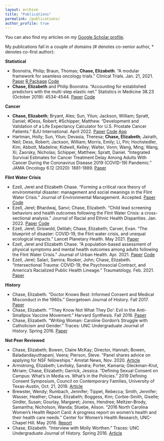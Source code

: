 ```yaml
---
layout: archive
title: "Publications"
permalink: /publications/
author_profile: true
---
```


You can also find my articles on my [Google Scholar profile](https://scholar.google.com/citations?user=9Q2OtfwAAAAJ&hl=en). 

My publications fall in a couple of domains (# denotes co-senior author, * denotes co-first author):

**Statistical**
- Boonstra, Philip; Braun, Thomas; **Chase, Elizabeth**. “A modular framework for seamless oncology trials.” Clinical Trials. Jan. 21, 2021. [Paper](https://elizabethchase.github.io/files/boonstra_seamless.pdf) [R Package](https://github.com/elizabethchase/seamlesssim)  [Code](https://github.com/elizabethchase/seamlesstrialdesign)
- **Chase, Elizabeth** and Philip Boonstra. “Accounting for established predictors with the multi-step elastic net.” Statistics in Medicine 38.23 (October 2019): 4534-4544. [Paper](https://elizabethchase.github.io/files/chase_elasticnet.pdf) [Code](https://github.com/elizabethchase/MSEN)

**Cancer**
- **Chase, Elizabeth**; Bryant, Alex; Sun, Yilun; Jackson, William; Spratt, Daniel; #Dess, Robert; #Schipper, Matthew. “Development and Validation of a Life Expectancy Calculator for U.S. Prostate Cancer Patients.” BJU International. April 2022. [Paper](https://elizabethchase.github.io/files/chase_occam.pdf) [Code](https://github.com/elizabethchase/PCOtherCause) [App](http://occam-cap.org/)
- Hartman, Holly; Sun, Yilun; Devasia, Theresa; **Chase, Elizabeth**; Jairath, Neil; Dess, Robert; Jackson, William; Morris, Emily; Li, Pin; Hochstedler, Kim; Abbott, Madeline; Kidwell, Kelley; Walter, Vonn; Wang, Ming; Wang, Xi; Zaorsky, Nicholas; Schipper, Matthew; Spratt, Daniel. “Integrated Survival Estimates for Cancer Treatment Delay Among Adults With Cancer During the Coronavirus Disease 2019 (COVID-19) Pandemic.” JAMA Oncology 6.12 (2020): 1881-1889. [Paper](https://elizabethchase.github.io/files/hartman_onccovid.pdf)

**Flint Water Crisis**
- Ezell, Jerel and Elizabeth Chase. “Forming a critical race theory of environmental disaster: management and social meanings in the Flint Water Crisis.” Journal of Environmental Management. Accepted. [Paper](https://elizabethchase.github.io/files/ezell2022_crt.pdf) [Code](https://github.com/elizabethchase/Flint_Community_Engagement/blob/master/paperthree_politics.Rmd)
- Ezell, Jerel; Bhardwaj, Sanvi; Chase, Elizabeth. “Child lead screening behaviors and health outcomes following the Flint Water Crisis: a cross-sectional analysis.” Journal of Racial and Ethnic Health Disparities. Jan. 2022. [Paper](https://elizabethchase.github.io/files/ezell2022_child.pdf) [Code](https://github.com/elizabethchase/Flint_Community_Engagement/blob/master/papertwo_child_health.Rmd)
- Ezell, Jerel; Griswold, Delilah; Chase, Elizabeth; Carver, Evan. “The blueprint of disaster: COVID-19, the Flint water crisis, and unequal ecological impacts.” Lancet Planetary Health. May 2021. [Paper](https://elizabethchase.github.io/files/ezell2021_blueprint.pdf) 
- Ezell, Jerel and Elizabeth Chase. “A population-based assessment of physical symptoms and mental health outcomes among adults following the Flint Water Crisis.” Journal of Urban Health. Apr. 2021. [Paper](https://elizabethchase.github.io/files/ezell2021_adult.pdf) [Code](https://github.com/elizabethchase/Flint_Community_Engagement/blob/master/paperone_adult_health.Rmd)
- Ezell, Jerel; Salari, Samira; Rooker, John; Chase, Elizabeth. “Intersectional Trauma: COVID-19, the Psychosocial Contract, and America’s Racialized Public Health Lineage.” Traumatology. Feb. 2021. [Paper](https://elizabethchase.github.io/files/ezell2021_intersectional.pdf)

**History**
- Chase, Elizabeth. “Doctor Knows Best: Informed Consent and Medical Misconduct in the 1960s.” Georgetown Journal of History. Fall 2017. [Paper](https://elizabethchase.github.io/files/chase_informedconsent.pdf) 
- Chase, Elizabeth. “’They Know Not What They Do’: Evil in the Anti-Smallpox Vaccine Movement.” Harvard Synthesis. Fall 2016. [Paper](https://elizabethchase.github.io/files/chase_smallpoxvaccination.pdf) 
- Chase, Elizabeth. “Writing Woman: Caroline Gordon’s Struggle with Catholicism and Gender.” Traces: UNC Undergraduate Journal of History. Spring 2016. [Paper](https://elizabethchase.github.io/files/chase_carolinegordon.pdf) 

**Not Peer Reviewed**
- Chase, Elizabeth; Bowen, Claire McKay; Director, Hannah; Bowen, Baladandayuthapani, Veera; Pierson, Steve. “Panel shares advice on applying for NSF fellowships.” Amstat News, Nov. 2020. [Article](https://magazine.amstat.org/blog/2020/11/01/nsfpanel/) 
- Armstrong, Elizabeth; Levitsky, Sandra; Porter, Kamaria; Gleckman-Krut, Miriam; Chase, Elizabeth; Garrick, Jessica. “Defining Sexual Consent on Campus: What’s in Media vs. What’s in the Policies.” 2019 Defining Consent Symposium, Council on Contemporary Families, University of Texas-Austin, Oct. 21, 2019. [Article](https://sites.utexas.edu/contemporaryfamilies/2019/10/21/defining-consent-symposium-2019-armstrong-et-al-defining-sexual-consent-on-campus/) 
- Brewster, Wendy; Rumbach, Jennifer; Tippet, Rebecca; Smith, Jennifer; Wasser, Heather; Chase, Elizabeth; Boggess, Kim; Corbie-Smith, Giselle; Girdler, Susan; Gourlay, Margaret; Jones, Hendree; Meltzer-Brody, Samantha; Nicholson, Wanda; Stuebe, Alison. “2016 North Carolina Women’s Health Report Card: A progress report on women’s health and their health care needs.” Center for Women’s Health Research, UNC-Chapel Hill. May 2016. [Report](https://elizabethchase.github.io/files/NC_womens_health.pdf) 
- Chase, Elizabeth. “Interview with Molly Worthen.” Traces: UNC Undergraduate Journal of History. Spring 2016. [Article](https://elizabethchase.github.io/files/chase_interview_mw.pdf) 
